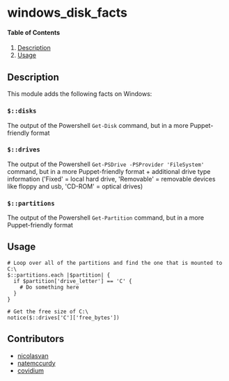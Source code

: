 # windows_disk_facts

#### Table of Contents

1. [Description](#description)
1. [Usage](#usage)

## Description

This module adds  the following facts on Windows:

### `$::disks`

The output of the Powershell `Get-Disk` command, but in a more Puppet-friendly format

### `$::drives`

The output of the Powershell `Get-PSDrive -PSProvider 'FileSystem'` command, but in a more Puppet-friendly format + additional drive type information ('Fixed' = local hard drive, 'Removable' = removable devices like floppy and usb, 'CD-ROM' = optical drives)

### `$::partitions`

The output of the Powershell `Get-Partition` command, but in a more Puppet-friendly format

## Usage

```puppet
# Loop over all of the partitions and find the one that is mounted to C:\
$::partitions.each |$partition| {
  if $partition['drive_letter'] == 'C' {
    # Do something here
  }
}

# Get the free size of C:\
notice($::drives['C']['free_bytes'])
```

## Contributors

  - [nicolasvan](https:///github.com/nicolasvan)
  - [natemccurdy](https:///github.com/natemccurdy)
  - [covidium](https:///github.com/covidium)
